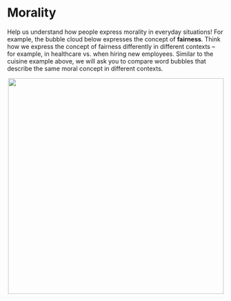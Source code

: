 # Morality

Help us understand how people express morality in everyday situations! For example, the bubble cloud below expresses the concept of **fairness**. Think how we express the concept of fairness differently in different contexts – for example, in healthcare vs. when hiring new employees. Similar to the cuisine example above, we will ask you to compare word bubbles that describe the same moral concept in different contexts.

<p style="text-align:center;">
  <img src="$$www$$/word_bubbles/instructions/fairness_example.png" class="center" width="500" />
</p>
